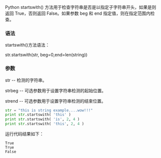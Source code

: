 Python startswith() 方法用于检查字符串是否是以指定子字符串开头，如果是则返回 True，否则返回 False。如果参数 beg 和 end 指定值，则在指定范围内检查。

### 语法
startswith()方法语法：

str.startswith(str, beg=0,end=len(string))

### 参数
str -- 检测的字符串。

strbeg -- 可选参数用于设置字符串检测的起始位置。

strend -- 可选参数用于设置字符串检测的结束位置。

```python
str = "this is string example....wow!!!"
print str.startswith( 'this' )
print str.startswith( 'is', 2, 4 )
print str.startswith( 'this', 2, 4 )
```
运行代码结果如下：
```
True
True
False
```
